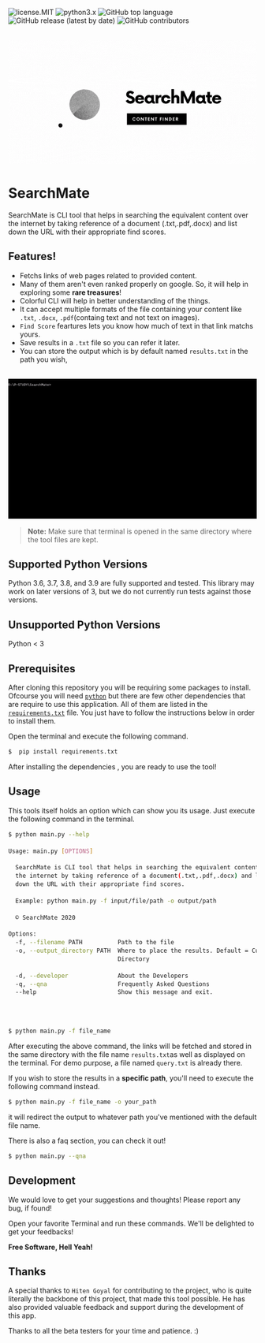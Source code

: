 
![license.MIT](https://img.shields.io/github/license/techyhoney/SearchMate) ![python3.x](https://img.shields.io/badge/python-3.x-brightgreen.svg) ![GitHub top language](https://img.shields.io/github/languages/top/techyhoney/SearchMate)
![GitHub release (latest by date)](https://img.shields.io/github/downloads/techyhoney/SearchMate/v1/total)
![GitHub contributors](https://img.shields.io/github/contributors/techyhoney/SearchMate)
<br/>
<br/>

<img src = "https://github.com/techyhoney/SearchMate/blob/master/search-mate.gif" />
<br/>

# SearchMate

SearchMate is CLI tool that helps in searching the equivalent content over the internet by taking reference of a document (.txt,.pdf,.docx) and list down the URL with their appropriate find scores.

## Features!

  - Fetchs links of web pages related to provided content.
  - Many of them aren't even ranked properly on google. So, it will help in exploring 
    some **rare treasures**!
  - Colorful CLI will help in better understanding of the things.
  - It can accept multiple formats of the file containing your content like `.txt`, `.docx`,
   `.pdf`(containg text and not text on images).
  - `Find Score` feartures lets you know how much of text in that link matchs yours.
  - Save results in a `.txt` file so you can refer it later.
  - You can store the output which is by default named `results.txt` in the path you wish, 
    
<br>
<img src = "https://github.com/KingK619/SearchMate/blob/main/demo.gif" />
    
    
<br>

>**Note:** Make sure that terminal is opened in the same directory where the tool files are kept.

## Supported Python Versions

Python 3.6, 3.7, 3.8, and 3.9 are fully supported and tested. This library may work on later versions of 3, but we do not currently run tests against those versions.

## Unsupported Python Versions

Python < 3

## Prerequisites

After cloning this repository you will be requiring some packages to install. Ofcourse you will need 
[`python`](https://www.python.org/)  but there are few other dependencies that are require to use this application.  All of them 
are listed in  the [`requirements.txt`](https://github.com/KingK619/SearchMate/blob/main/requirements.txt) file. You just have to follow the instructions below
in order to install them.

Open the terminal and execute the following command.
```sh
$  pip install requirements.txt
```
 After installing the dependencies , you are ready to use the tool!
 
## Usage

This tools itself holds an option which can show you its usage. Just execute the following
command in the terminal.
```sh
$ python main.py --help

Usage: main.py [OPTIONS]

  SearchMate is CLI tool that helps in searching the equivalent content over
  the internet by taking reference of a document(.txt,.pdf,.docx) and list
  down the URL with their appropriate find scores.

  Example: python main.py -f input/file/path -o output/path

  © SearchMate 2020

Options:
  -f, --filename PATH          Path to the file
  -o, --output_directory PATH  Where to place the results. Default = Current
                               Directory

  -d, --developer              About the Developers
  -q, --qna                    Frequently Asked Questions
  --help                       Show this message and exit.
  
  ```

<br>

```sh
$ python main.py -f file_name
```
After executing the above command, the links will be fetched and stored in the same
directory with the file name `results.txt`as well as displayed on the terminal.
For demo purpose, a file named `query.txt` is already there.

If you wish to store the results in a **specific path**, you'll need to execute the
following command instead.
```sh
$ python main.py -f file_name -o your_path
```
it will redirect the output to whatever path you've mentioned with the default file name.

There is also a faq section, you can check it out! 
```sh
$ python main.py --qna
```

## Development

We would love to get your suggestions and thoughts!
Please report any bug, if found!

Open your favorite Terminal and run these commands.
We'll be delighted to get your feedbacks!

**Free Software, Hell Yeah!**

## Thanks

A special thanks to `Hiten Goyal` for
contributing to the project, who is quite literally the backbone of this project, that made this tool possible.
He has also provided valuable feedback and support during the development
of this app.


Thanks to all the beta testers for your time and patience. :)

